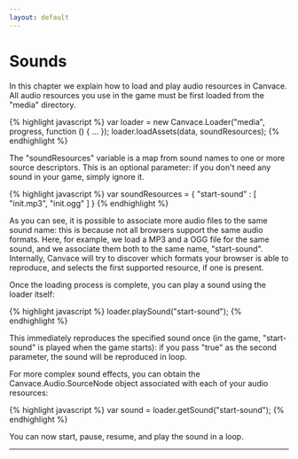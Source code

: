 ```yaml
---
layout: default
---
```


# Sounds
In this chapter we explain how to load and play audio resources in Canvace.
All audio resources you use in the game must be first loaded from the "media" directory.

{% highlight javascript %}
    var loader = new Canvace.Loader("media", progress, function () { ... });
    loader.loadAssets(data, soundResources);
{% endhighlight %}

The "soundResources" variable is a map from sound names to one or more source descriptors. This is an optional parameter: if you don't need any
sound in your game, simply ignore it.

{% highlight javascript %}
    var soundResources = {
        "start-sound" : [ "init.mp3", "init.ogg" ]
    }
{% endhighlight %}

As you can see, it is possible to associate more audio files to the same sound name: this is because not all browsers support the same audio formats. Here, for example, we load a MP3 and a OGG file for the same sound, and we associate them both to the same name, "start-sound". Internally, Canvace will try to discover which formats your browser is able to reproduce, and selects the first supported resource, if one is present.

Once the loading process is complete, you can play a sound using the loader itself:

{% highlight javascript %}
    loader.playSound("start-sound");
{% endhighlight %}

This immediately reproduces the specified sound once (in the game, "start-sound" is played when the game starts): if you pass "true" as the second parameter, the sound will be reproduced in loop.

For more complex sound effects, you can obtain the Canvace.Audio.SourceNode object associated with each of your audio resources:

{% highlight javascript %}
    var sound = loader.getSound("start-sound");
{% endhighlight %}
    
You can now start, pause, resume, and play the sound in a loop.

----------------------------
